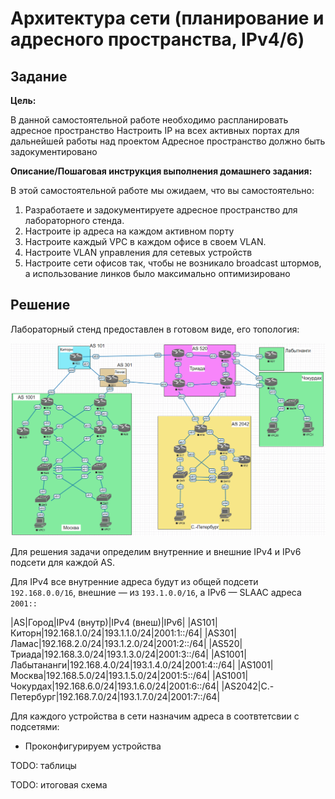 # Архитектура сети (планирование и адресного пространства, IPv4/6)

## Задание

**Цель:**

В данной самостоятельной работе необходимо распланировать адресное пространство
Настроить IP на всех активных портах для дальнейшей работы над проектом
Адресное пространство должно быть задокументировано

**Описание/Пошаговая инструкция выполнения домашнего задания:**

В этой самостоятельной работе мы ожидаем, что вы самостоятельно:

1. Разработаете и задокументируете адресное пространство для лабораторного стенда.
2. Настроите ip адреса на каждом активном порту
3. Настроите каждый VPC в каждом офисе в своем VLAN.
4. Настроите VLAN управления для сетевых устройств
5. Настроите сети офисов так, чтобы не возникало broadcast штормов, а использование линков было максимально оптимизировано

## Решение

Лабораторный стенд предоставлен в готовом виде, его топология:

![Топология стенда, скриншот из Eve-NG](./topology-initial.png)

Для решения задачи определим внутренние и внешние IPv4 и IPv6
подсети для каждой AS.

Для IPv4 все внутренние адреса будут из общей подсети `192.168.0.0/16`,
внешние — из `193.1.0.0/16`, а IPv6 — SLAAC адреса `2001::`

|AS|Город|IPv4 (внутр)|IPv4 (внеш)|IPv6|
|AS101|Киторн|192.168.1.0/24|193.1.1.0/24|2001:1::/64|
|AS301|Ламас|192.168.2.0/24|193.1.2.0/24|2001:2::/64|
|AS520|Триада|192.168.3.0/24|193.1.3.0/24|2001:3::/64|
|AS1001|Лабытананги|192.168.4.0/24|193.1.4.0/24|2001:4::/64|
|AS1001|Москва|192.168.5.0/24|193.1.5.0/24|2001:5::/64|
|AS1001|Чокурдах|192.168.6.0/24|193.1.6.0/24|2001:6::/64|
|AS2042|С.-Петербург|192.168.7.0/24|193.1.7.0/24|2001:7::/64|

Для каждого устройства в сети назначим адреса в соотвтетсвии с подсетями:

- Проконфигурируем устройства

TODO: таблицы

TODO: итоговая схема

